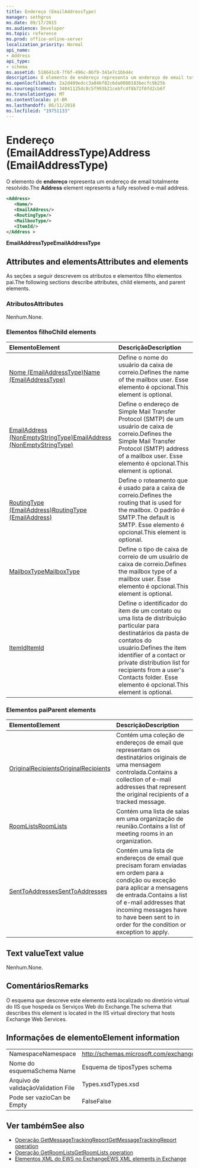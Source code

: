```yaml
---
title: Endereço (EmailAddressType)
manager: sethgros
ms.date: 09/17/2015
ms.audience: Developer
ms.topic: reference
ms.prod: office-online-server
localization_priority: Normal
api_name:
- Address
api_type:
- schema
ms.assetid: 518641c8-7f6f-496c-86f9-341e7c1bb44c
description: O elemento de endereço representa um endereço de email totalmente resolvido.
ms.openlocfilehash: 2a2d409edcc3a04bf82c6da0080183becfc9b25b
ms.sourcegitcommit: 34041125dc8c5f993b21cebfc4f8b72f0fd2cb6f
ms.translationtype: MT
ms.contentlocale: pt-BR
ms.lasthandoff: 06/11/2018
ms.locfileid: "19751133"
---
```

# <a name="address-emailaddresstype"></a><span data-ttu-id="5a04c-103">Endereço (EmailAddressType)</span><span class="sxs-lookup"><span data-stu-id="5a04c-103">Address (EmailAddressType)</span></span>

<span data-ttu-id="5a04c-104">O elemento de **endereço** representa um endereço de email totalmente resolvido.</span><span class="sxs-lookup"><span data-stu-id="5a04c-104">The **Address** element represents a fully resolved e-mail address.</span></span> 
  
```XML
<Address>
   <Name/>
   <EmailAddress/>
   <RoutingType/>
   <MailboxType/>
   <ItemId/>
</Address >
```

 <span data-ttu-id="5a04c-105">**EmailAddressType**</span><span class="sxs-lookup"><span data-stu-id="5a04c-105">**EmailAddressType**</span></span>
## <a name="attributes-and-elements"></a><span data-ttu-id="5a04c-106">Attributes and elements</span><span class="sxs-lookup"><span data-stu-id="5a04c-106">Attributes and elements</span></span>

<span data-ttu-id="5a04c-107">As seções a seguir descrevem os atributos e elementos filho elementos pai.</span><span class="sxs-lookup"><span data-stu-id="5a04c-107">The following sections describe attributes, child elements, and parent elements.</span></span>
  
### <a name="attributes"></a><span data-ttu-id="5a04c-108">Atributos</span><span class="sxs-lookup"><span data-stu-id="5a04c-108">Attributes</span></span>

<span data-ttu-id="5a04c-109">Nenhum.</span><span class="sxs-lookup"><span data-stu-id="5a04c-109">None.</span></span>
  
### <a name="child-elements"></a><span data-ttu-id="5a04c-110">Elementos filho</span><span class="sxs-lookup"><span data-stu-id="5a04c-110">Child elements</span></span>

|<span data-ttu-id="5a04c-111">**Elemento**</span><span class="sxs-lookup"><span data-stu-id="5a04c-111">**Element**</span></span>|<span data-ttu-id="5a04c-112">**Descrição**</span><span class="sxs-lookup"><span data-stu-id="5a04c-112">**Description**</span></span>|
|:-----|:-----|
|[<span data-ttu-id="5a04c-113">Nome (EmailAddressType)</span><span class="sxs-lookup"><span data-stu-id="5a04c-113">Name (EmailAddressType)</span></span>](name-emailaddresstype.md) <br/> |<span data-ttu-id="5a04c-114">Define o nome do usuário da caixa de correio.</span><span class="sxs-lookup"><span data-stu-id="5a04c-114">Defines the name of the mailbox user.</span></span> <span data-ttu-id="5a04c-115">Esse elemento é opcional.</span><span class="sxs-lookup"><span data-stu-id="5a04c-115">This element is optional.</span></span>  <br/> |
|[<span data-ttu-id="5a04c-116">EmailAddress (NonEmptyStringType)</span><span class="sxs-lookup"><span data-stu-id="5a04c-116">EmailAddress (NonEmptyStringType)</span></span>](emailaddress-nonemptystringtype.md) <br/> |<span data-ttu-id="5a04c-117">Define o endereço de Simple Mail Transfer Protocol (SMTP) de um usuário de caixa de correio.</span><span class="sxs-lookup"><span data-stu-id="5a04c-117">Defines the Simple Mail Transfer Protocol (SMTP) address of a mailbox user.</span></span> <span data-ttu-id="5a04c-118">Esse elemento é opcional.</span><span class="sxs-lookup"><span data-stu-id="5a04c-118">This element is optional.</span></span>  <br/> |
|[<span data-ttu-id="5a04c-119">RoutingType (EmailAddress)</span><span class="sxs-lookup"><span data-stu-id="5a04c-119">RoutingType (EmailAddress)</span></span>](routingtype-emailaddress.md) <br/> |<span data-ttu-id="5a04c-120">Define o roteamento que é usado para a caixa de correio.</span><span class="sxs-lookup"><span data-stu-id="5a04c-120">Defines the routing that is used for the mailbox.</span></span> <span data-ttu-id="5a04c-121">O padrão é SMTP.</span><span class="sxs-lookup"><span data-stu-id="5a04c-121">The default is SMTP.</span></span> <span data-ttu-id="5a04c-122">Esse elemento é opcional.</span><span class="sxs-lookup"><span data-stu-id="5a04c-122">This element is optional.</span></span>  <br/> |
|[<span data-ttu-id="5a04c-123">MailboxType</span><span class="sxs-lookup"><span data-stu-id="5a04c-123">MailboxType</span></span>](mailboxtype.md) <br/> |<span data-ttu-id="5a04c-124">Define o tipo de caixa de correio de um usuário de caixa de correio.</span><span class="sxs-lookup"><span data-stu-id="5a04c-124">Defines the mailbox type of a mailbox user.</span></span> <span data-ttu-id="5a04c-125">Esse elemento é opcional.</span><span class="sxs-lookup"><span data-stu-id="5a04c-125">This element is optional.</span></span>  <br/> |
|[<span data-ttu-id="5a04c-126">ItemId</span><span class="sxs-lookup"><span data-stu-id="5a04c-126">ItemId</span></span>](itemid.md) <br/> |<span data-ttu-id="5a04c-127">Define o identificador do item de um contato ou uma lista de distribuição particular para destinatários da pasta de contatos do usuário.</span><span class="sxs-lookup"><span data-stu-id="5a04c-127">Defines the item identifier of a contact or private distribution list for recipients from a user's Contacts folder.</span></span> <span data-ttu-id="5a04c-128">Esse elemento é opcional.</span><span class="sxs-lookup"><span data-stu-id="5a04c-128">This element is optional.</span></span>  <br/> |
   
### <a name="parent-elements"></a><span data-ttu-id="5a04c-129">Elementos pai</span><span class="sxs-lookup"><span data-stu-id="5a04c-129">Parent elements</span></span>

|<span data-ttu-id="5a04c-130">**Elemento**</span><span class="sxs-lookup"><span data-stu-id="5a04c-130">**Element**</span></span>|<span data-ttu-id="5a04c-131">**Descrição**</span><span class="sxs-lookup"><span data-stu-id="5a04c-131">**Description**</span></span>|
|:-----|:-----|
|[<span data-ttu-id="5a04c-132">OriginalRecipients</span><span class="sxs-lookup"><span data-stu-id="5a04c-132">OriginalRecipients</span></span>](originalrecipients.md) <br/> |<span data-ttu-id="5a04c-133">Contém uma coleção de endereços de email que representam os destinatários originais de uma mensagem controlada.</span><span class="sxs-lookup"><span data-stu-id="5a04c-133">Contains a collection of e-mail addresses that represent the original recipients of a tracked message.</span></span>  <br/> |
|[<span data-ttu-id="5a04c-134">RoomLists</span><span class="sxs-lookup"><span data-stu-id="5a04c-134">RoomLists</span></span>](roomlists.md) <br/> |<span data-ttu-id="5a04c-135">Contém uma lista de salas em uma organização de reunião.</span><span class="sxs-lookup"><span data-stu-id="5a04c-135">Contains a list of meeting rooms in an organization.</span></span>  <br/> |
|[<span data-ttu-id="5a04c-136">SentToAddresses</span><span class="sxs-lookup"><span data-stu-id="5a04c-136">SentToAddresses</span></span>](senttoaddresses.md) <br/> |<span data-ttu-id="5a04c-137">Contém uma lista de endereços de email que precisam foram enviadas em ordem para a condição ou exceção para aplicar a mensagens de entrada.</span><span class="sxs-lookup"><span data-stu-id="5a04c-137">Contains a list of e-mail addresses that incoming messages have to have been sent to in order for the condition or exception to apply.</span></span>  <br/> |
   
## <a name="text-value"></a><span data-ttu-id="5a04c-138">Text value</span><span class="sxs-lookup"><span data-stu-id="5a04c-138">Text value</span></span>

<span data-ttu-id="5a04c-139">Nenhum.</span><span class="sxs-lookup"><span data-stu-id="5a04c-139">None.</span></span>
  
## <a name="remarks"></a><span data-ttu-id="5a04c-140">Comentários</span><span class="sxs-lookup"><span data-stu-id="5a04c-140">Remarks</span></span>

<span data-ttu-id="5a04c-141">O esquema que descreve este elemento está localizado no diretório virtual do IIS que hospeda os Serviços Web do Exchange.</span><span class="sxs-lookup"><span data-stu-id="5a04c-141">The schema that describes this element is located in the IIS virtual directory that hosts Exchange Web Services.</span></span>
  
## <a name="element-information"></a><span data-ttu-id="5a04c-142">Informações de elemento</span><span class="sxs-lookup"><span data-stu-id="5a04c-142">Element information</span></span>

|||
|:-----|:-----|
|<span data-ttu-id="5a04c-143">Namespace</span><span class="sxs-lookup"><span data-stu-id="5a04c-143">Namespace</span></span>  <br/> |http://schemas.microsoft.com/exchange/services/2006/types  <br/> |
|<span data-ttu-id="5a04c-144">Nome do esquema</span><span class="sxs-lookup"><span data-stu-id="5a04c-144">Schema Name</span></span>  <br/> |<span data-ttu-id="5a04c-145">Esquema de tipos</span><span class="sxs-lookup"><span data-stu-id="5a04c-145">Types schema</span></span>  <br/> |
|<span data-ttu-id="5a04c-146">Arquivo de validação</span><span class="sxs-lookup"><span data-stu-id="5a04c-146">Validation File</span></span>  <br/> |<span data-ttu-id="5a04c-147">Types.xsd</span><span class="sxs-lookup"><span data-stu-id="5a04c-147">Types.xsd</span></span>  <br/> |
|<span data-ttu-id="5a04c-148">Pode ser vazio</span><span class="sxs-lookup"><span data-stu-id="5a04c-148">Can be Empty</span></span>  <br/> |<span data-ttu-id="5a04c-149">False</span><span class="sxs-lookup"><span data-stu-id="5a04c-149">False</span></span>  <br/> |
   
## <a name="see-also"></a><span data-ttu-id="5a04c-150">Ver também</span><span class="sxs-lookup"><span data-stu-id="5a04c-150">See also</span></span>

- [<span data-ttu-id="5a04c-151">Operação GetMessageTrackingReport</span><span class="sxs-lookup"><span data-stu-id="5a04c-151">GetMessageTrackingReport operation</span></span>](getmessagetrackingreport-operation.md) 
- [<span data-ttu-id="5a04c-152">Operação GetRoomLists</span><span class="sxs-lookup"><span data-stu-id="5a04c-152">GetRoomLists operation</span></span>](getroomlists-operation.md)
- [<span data-ttu-id="5a04c-153">Elementos XML do EWS no Exchange</span><span class="sxs-lookup"><span data-stu-id="5a04c-153">EWS XML elements in Exchange</span></span>](ews-xml-elements-in-exchange.md)

